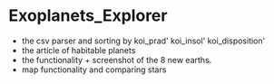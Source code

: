 # Exoplanets_Explorer


- the csv parser and sorting by koi_prad' koi_insol' koi_disposition'
- the article of habitable planets
- the functionality + screenshot of the 8 new earths.
- map functionality and comparing stars

